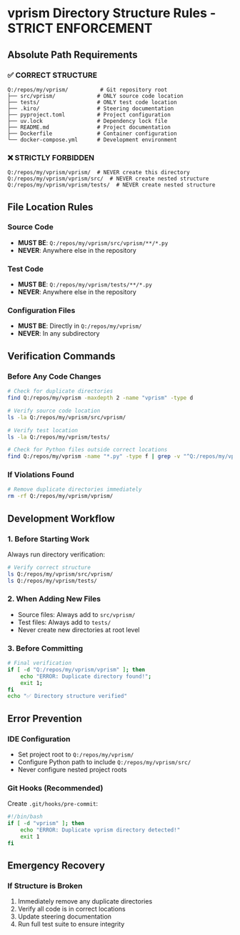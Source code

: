 # vprism Directory Structure Rules - STRICT ENFORCEMENT

## Absolute Path Requirements

### ✅ CORRECT STRUCTURE
```
Q:/repos/my/vprism/          # Git repository root
├── src/vprism/             # ONLY source code location
├── tests/                  # ONLY test code location
├── .kiro/                  # Steering documentation
├── pyproject.toml          # Project configuration
├── uv.lock                 # Dependency lock file
├── README.md               # Project documentation
├── Dockerfile              # Container configuration
└── docker-compose.yml      # Development environment
```

### ❌ STRICTLY FORBIDDEN
```
Q:/repos/my/vprism/vprism/  # NEVER create this directory
Q:/repos/my/vprism/vprism/src/  # NEVER create nested structure
Q:/repos/my/vprism/vprism/tests/  # NEVER create nested structure
```

## File Location Rules

### Source Code
- **MUST BE**: `Q:/repos/my/vprism/src/vprism/**/*.py`
- **NEVER**: Anywhere else in the repository

### Test Code
- **MUST BE**: `Q:/repos/my/vprism/tests/**/*.py`
- **NEVER**: Anywhere else in the repository

### Configuration Files
- **MUST BE**: Directly in `Q:/repos/my/vprism/`
- **NEVER**: In any subdirectory

## Verification Commands

### Before Any Code Changes
```bash
# Check for duplicate directories
find Q:/repos/my/vprism -maxdepth 2 -name "vprism" -type d

# Verify source code location
ls -la Q:/repos/my/vprism/src/vprism/

# Verify test location
ls -la Q:/repos/my/vprism/tests/

# Check for Python files outside correct locations
find Q:/repos/my/vprism -name "*.py" -type f | grep -v "^Q:/repos/my/vprism/src/" | grep -v "^Q:/repos/my/vprism/tests/"
```

### If Violations Found
```bash
# Remove duplicate directories immediately
rm -rf Q:/repos/my/vprism/vprism/
```

## Development Workflow

### 1. Before Starting Work
Always run directory verification:
```bash
# Verify correct structure
ls Q:/repos/my/vprism/src/vprism/
ls Q:/repos/my/vprism/tests/
```

### 2. When Adding New Files
- Source files: Always add to `src/vprism/`
- Test files: Always add to `tests/`
- Never create new directories at root level

### 3. Before Committing
```bash
# Final verification
if [ -d "Q:/repos/my/vprism/vprism" ]; then
    echo "ERROR: Duplicate directory found!";
    exit 1;
fi
echo "✅ Directory structure verified"
```

## Error Prevention

### IDE Configuration
- Set project root to `Q:/repos/my/vprism/`
- Configure Python path to include `Q:/repos/my/vprism/src/`
- Never configure nested project roots

### Git Hooks (Recommended)
Create `.git/hooks/pre-commit`:
```bash
#!/bin/bash
if [ -d "vprism" ]; then
    echo "ERROR: Duplicate vprism directory detected!"
    exit 1
fi
```

## Emergency Recovery

### If Structure is Broken
1. Immediately remove any duplicate directories
2. Verify all code is in correct locations
3. Update steering documentation
4. Run full test suite to ensure integrity